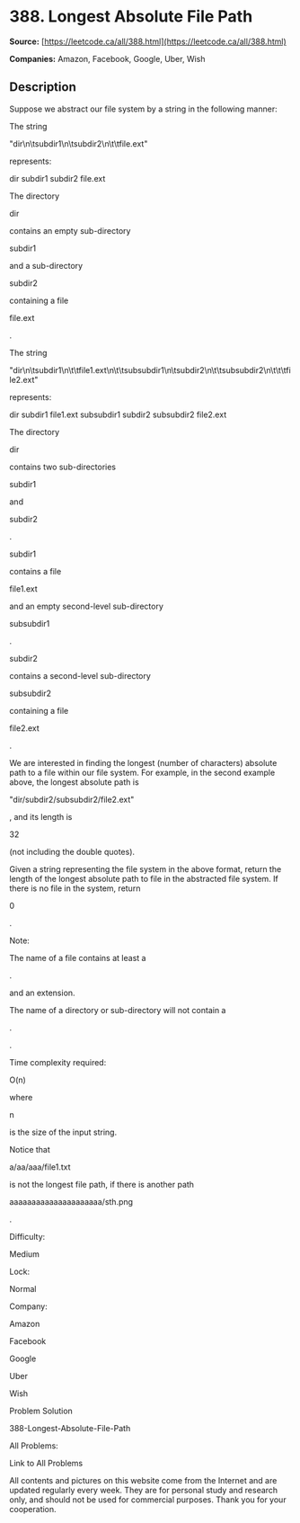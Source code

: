 # 388. Longest Absolute File Path

**Source:** [https://leetcode.ca/all/388.html](https://leetcode.ca/all/388.html)

**Companies:** Amazon, Facebook, Google, Uber, Wish

## Description

Suppose we abstract our file system by a string in the following manner:

The string

"dir\n\tsubdir1\n\tsubdir2\n\t\tfile.ext"

represents:

dir
    subdir1
    subdir2
        file.ext

The directory

dir

contains an empty sub-directory

subdir1

and a
        sub-directory

subdir2

containing a file

file.ext

.

The string

"dir\n\tsubdir1\n\t\tfile1.ext\n\t\tsubsubdir1\n\tsubdir2\n\t\tsubsubdir2\n\t\t\tfile2.ext"

represents:

dir
    subdir1
        file1.ext
        subsubdir1
    subdir2
        subsubdir2
            file2.ext

The directory

dir

contains two sub-directories

subdir1

and

subdir2

.

subdir1

contains a file

file1.ext

and an empty second-level
        sub-directory

subsubdir1

.

subdir2

contains a second-level
        sub-directory

subsubdir2

containing a file

file2.ext

.

We are interested in finding the longest (number of characters) absolute path to a file
        within our file system. For example, in the second example above, the longest absolute path
        is

"dir/subdir2/subsubdir2/file2.ext"

, and its length is

32

(not
        including the double quotes).

Given a string representing the file system in the above format, return the length of the
        longest absolute path to file in the abstracted file system. If there is no file in the
        system, return

0

.

Note:

The name of a file contains at least a

.

and an extension.

The name of a directory or sub-directory will not contain a

.

.

Time complexity required:

O(n)

where

n

is the size of the input
        string.

Notice that

a/aa/aaa/file1.txt

is not the longest file path, if there is another
        path

aaaaaaaaaaaaaaaaaaaaa/sth.png

.

Difficulty:

Medium

Lock:

Normal

Company:

Amazon

Facebook

Google

Uber

Wish

Problem Solution

388-Longest-Absolute-File-Path

All Problems:

Link to All Problems

All contents and pictures on this website come from the Internet and are updated regularly every week. They are for personal study and research only, and should not be used for commercial purposes. Thank you for your cooperation.

